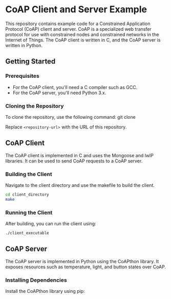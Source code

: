 # CoAP Client and Server Example

This repository contains example code for a Constrained Application Protocol (CoAP) client and server. CoAP is a specialized web transfer protocol for use with constrained nodes and constrained networks in the Internet of Things. The CoAP client is written in C, and the CoAP server is written in Python.

## Getting Started

### Prerequisites

- For the CoAP client, you'll need a C compiler such as GCC.
- For the CoAP server, you'll need Python 3.x.

### Cloning the Repository

To clone the repository, use the following command:
git clone <repository-url>
  
Replace `<repository-url>` with the URL of this repository.

## CoAP Client

The CoAP client is implemented in C and uses the Mongoose and lwIP libraries. It can be used to send CoAP requests to a CoAP server.

### Building the Client

Navigate to the client directory and use the makefile to build the client.

```sh
cd client_directory
make
```
### Running the Client

After building, you can run the client using:

```sh
./client_executable
```
## CoAP Server
The CoAP server is implemented in Python using the CoAPthon library. It exposes resources such as temperature, light, and button states over CoAP.

### Installing Dependencies
Install the CoAPthon library using pip:

